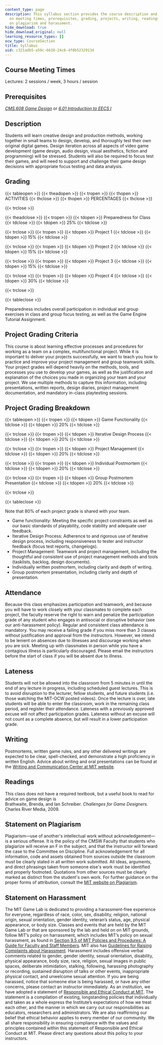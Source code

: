 ```yaml
---
content_type: page
description: This syllabus section provides the course description and information
  on meeting times, prerequisites, grading, projects, writing, readings, and statements
  on plagiarism and harassment.
hide_download: true
hide_download_original: null
learning_resource_types: []
ocw_type: CourseSection
title: Syllabus
uid: c321adb5-a59c-6638-24c6-4f0b52329134
---
```


Course Meeting Times
--------------------

Lectures: 2 sessions / week, 3 hours / session

Prerequisites
-------------

[_CMS.608 Game Design_](/courses/cms-608-game-design-spring-2014) or [_6.01 Introduction to EECS I_](/courses/6-01sc-introduction-to-electrical-engineering-and-computer-science-i-spring-2011)

Description
-----------

Students will learn creative design and production methods, working together in small teams to design, develop, and thoroughly test their own original digital games. Design iteration across all aspects of video game development (game design, audio design, visual aesthetics, fiction and programming) will be stressed. Students will also be required to focus test their games, and will need to support and challenge their game design decisions with appropriate focus testing and data analysis.

Grading
-------

{{< tableopen >}}
{{< theadopen >}}
{{< tropen >}}
{{< thopen >}}
ACTIVITIES
{{< thclose >}}
{{< thopen >}}
PERCENTAGES
{{< thclose >}}

{{< trclose >}}

{{< theadclose >}}
{{< tropen >}}
{{< tdopen >}}
Preparedness for Class
{{< tdclose >}}
{{< tdopen >}}
25%
{{< tdclose >}}

{{< trclose >}}
{{< tropen >}}
{{< tdopen >}}
Project 1
{{< tdclose >}}
{{< tdopen >}}
15%
{{< tdclose >}}

{{< trclose >}}
{{< tropen >}}
{{< tdopen >}}
Project 2
{{< tdclose >}}
{{< tdopen >}}
15%
{{< tdclose >}}

{{< trclose >}}
{{< tropen >}}
{{< tdopen >}}
Project 3
{{< tdclose >}}
{{< tdopen >}}
15%
{{< tdclose >}}

{{< trclose >}}
{{< tropen >}}
{{< tdopen >}}
Project 4
{{< tdclose >}}
{{< tdopen >}}
30%
{{< tdclose >}}

{{< trclose >}}

{{< tableclose >}}

Preparedness includes overall participation in individual and group exercises in class and group focus testing, as well as the Game Engine Tutorial Assignment.

Project Grading Criteria
------------------------

This course is about learning effective processes and procedures for working as a team on a complex, multifunctional project. While it is important to deliver your projects successfully, we want to teach you how to practice and improve your project management and group teamwork skills. Your project grades will depend heavily on the methods, tools, and processes you use to develop your games, as well as the justification and explanation of the choices you made in organizing your team and your project. We use multiple methods to capture this information, including presentations, written reports, design diaries, project management documentation, and mandatory in-class playtesting sessions.

Project Grading Breakdown
-------------------------

{{< tableopen >}}
{{< tropen >}}
{{< tdopen >}}
Game Functionality
{{< tdclose >}}
{{< tdopen >}}
20%
{{< tdclose >}}

{{< trclose >}}
{{< tropen >}}
{{< tdopen >}}
Iterative Design Process
{{< tdclose >}}
{{< tdopen >}}
20%
{{< tdclose >}}

{{< trclose >}}
{{< tropen >}}
{{< tdopen >}}
Project Management
{{< tdclose >}}
{{< tdopen >}}
20%
{{< tdclose >}}

{{< trclose >}}
{{< tropen >}}
{{< tdopen >}}
Individual Postmortem
{{< tdclose >}}
{{< tdopen >}}
20%
{{< tdclose >}}

{{< trclose >}}
{{< tropen >}}
{{< tdopen >}}
Group Postmortem Presentation
{{< tdclose >}}
{{< tdopen >}}
20%
{{< tdclose >}}

{{< trclose >}}

{{< tableclose >}}

Note that 80% of each project grade is shared with your team.

*   Game functionality: Meeting the specific project constraints as well as our basic standards of playability, code stability and adequate user feedback.
*   Iterative Design Process: Adherence to and rigorous use of iterative design process, including responsiveness to tester and instructor feedback (focus test reports, changelogs).
*   Project Management: Teamwork and project management, including the thoughtful and consistent use of project management methods and tools (tasklists, backlog, design documents).
*   Individually written postmortem, including clarity and depth of writing.
*   Group postmortem presentation, including clarity and depth of presentation.

Attendance
----------

Because this class emphasizes participation and teamwork, and because you will have to work closely with your classmates to complete each project, the faculty reserve the right to warn and penalize the participation grade of any student who engages in antisocial or disruptive behavior (see our anti-harassment policy). Regular and consistent class attendance is mandatory. You may receive a failing grade if you miss more than 3 classes without justification and approval from the instructors. However, we intend to be lenient on absences due to illnesses and discourage working when you are sick. Meeting up with classmates in person while you have a contagious illness is particularly discouraged. Please email the instructors before the start of class if you will be absent due to illness.

Lateness
--------

Students will not be allowed into the classroom from 5 minutes in until the end of any lecture in progress, including scheduled guest lectures. This is to avoid disruption to the lecturer, fellow students, and future students (i.e. those watching the MIT-OCW posted videos). Once the lecture is over, late students will be able to enter the classroom, work in the remaining class period, and register their attendance. Lateness with a previously approved excuse will not affect participation grades. Lateness without an excuse will not count as a complete absence, but will result in a lower participation grade.

Writing
-------

Postmortems, written game rules, and any other delivered writings are expected to be clear, spell-checked, and demonstrate a high proficiency in written English. Advice about writing and oral presentations can be found at the [Writing and Communication Center at MIT website](http://cmsw.mit.edu/writing-and-communication-center/).

Readings
--------

This class does not have a required textbook, but a useful book to read for advice on game design is  
Brathwaite, Brenda, and Ian Schreiber. _Challenges for Game Designers_. Charles River Media, 2009.

Statement on Plagiarism
-----------------------

Plagiarism—use of another's intellectual work without acknowledgement—is a serious offense. It is the policy of the CMSW Faculty that students who plagiarize will receive an F in the subject, and that the instructor will forward the case to the Committee on Discipline. Full acknowledgement for all information, code and assets obtained from sources outside the classroom must be clearly stated in all written work submitted. All ideas, arguments, and direct phrasings taken from someone else's work must be identified and properly footnoted. Quotations from other sources must be clearly marked as distinct from the student's own work. For further guidance on the proper forms of attribution, consult the [MIT website on Plagiarism](http://cmsw.mit.edu/writing-and-communication-center/avoiding-plagiarism/).

Statement on Harassment
-----------------------

The MIT Game Lab is dedicated to providing a harassment-free experience for everyone, regardless of race, color, sex, disability, religion, national origin, sexual orientation, gender identity, veteran’s status, age, physical appearance, or body size. Classes and events that are held by the MIT Game Lab or that are sponsored by the lab and held on on MIT grounds, follow MIT’s policy on harrassment, which includes MIT’s policy on sexual harassment, as found in [Section 9.5 of MIT Policies and Procedures: A Guide for Faculty and Staff Members](http://web.mit.edu/policies/9/9.5.html). MIT also has [Guidelines for Raising Complaints about Harassment](http://web.mit.edu/communications/hg/). Harassment includes offensive verbal comments related to gender, gender identity, sexual orientation, disability, physical appearance, body size, race, religion, sexual images in public spaces, deliberate intimidation, stalking, following, harassing photography or recording, sustained disruption of talks or other events, inappropriate physical contact, and unwelcome sexual attention. If you are being harassed, notice that someone else is being harassed, or have any other concerns, please contact an instructor immediately. As an institution, we have adopted a statement of [Responsible and Ethical Conduct at MIT](http://web.mit.edu/conduct/). The statement is a compilation of existing, longstanding policies that individually and taken as a whole express the Institute’s expectations of how we treat each other, and the manner in which we carry out our responsibilities as educators, researchers and administrators. We are also reaffirming our belief that ethical behavior applies to every member of our community. We all share responsibility in ensuring compliance with the values and principles contained within this statement of Responsible and Ethical Conduct at MIT. Please direct any questions about this policy to your instructors.